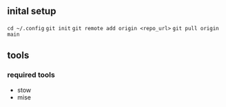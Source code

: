 ## inital setup

`cd ~/.config`
`git init`
`git remote add origin <repo_url>`
`git pull origin main`

## tools

### required tools

- stow
- mise
